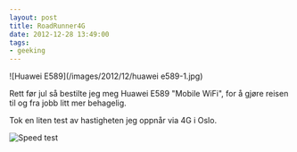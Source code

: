 ```yaml
---
layout: post
title: RoadRunner4G
date: 2012-12-28 13:49:00
tags: 
- geeking
---
```


![Huawei E589](/images/2012/12/huawei e589-1.jpg)

Rett før jul så bestilte jeg meg Huawei E589 "Mobile WiFi", for å gjøre reisen til og fra jobb litt mer behagelig.

Tok en liten test av hastigheten jeg oppnår via 4G i Oslo.

![Speed test](http://www.speedtest.net/iphone/416264881.png)